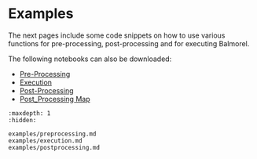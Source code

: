 # Examples
The next pages include some code snippets on how to use various functions for pre-processing, post-processing and for executing Balmorel.

The following notebooks can also be downloaded:
- [Pre-Processing](https://github.com/Mathias157/pybalmorel/blob/master/examples/PreProcessing.ipynb)
- [Execution](https://github.com/Mathias157/pybalmorel/blob/master/examples/Execution.ipynb)
- [Post-Processing](https://github.com/Mathias157/pybalmorel/blob/master/examples/PostProcessing.ipynb)
- [Post_Processing Map]((https://github.com/Mathias157/pybalmorel/blob/master/examples/PostProcessing_map.ipynb))


```{toctree}
:maxdepth: 1
:hidden:

examples/preprocessing.md
examples/execution.md
examples/postprocessing.md
```